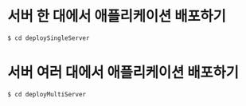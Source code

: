 # 서버 한 대에서 애플리케이션 배포하기

``` bash
$ cd deploySingleServer
```

# 서버 여러 대에서 애플리케이션 배포하기

``` bash
$ cd deployMultiServer
```
